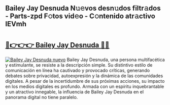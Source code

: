 ## Bailey Jay Desnuda N𝚞𝚎vos desn𝚞dos filtr𝚊dos - Parts-zpd F𝚘tos vid𝚎o - C𝚘ntenido atr𝚊ctivo lEVmh

# <h2><a href="http://mb95u0e.tromn.icu/?c=Bailey+Jay+Desnuda">🔗👉👉👉 Bailey Jay Desnuda 🔗🔗</a></h2>

[![Bailey Jay Desnuda nuevo](https://i.imgur.com/pEAQMta.gif)](http://mb95u0e.tromn.icu/?c=Bailey+Jay+Desnuda)
Bailey Jay Desnuda, una persona multifacética y estimulante, se resiste a la descripción simple. Su distintivo estilo de comunicación en línea ha cautivado y provocado críticas, generando debates sobre privacidad, autoexpresión y la dinámica de las comunidades digitales. A pesar de la incertidumbre de sus próximas acciones, su impacto en los medios digitales es profundo. Armada con un espíritu inquebrantable y un atractivo innegable, la influencia de Bailey Jay Desnuda en el panorama digital no tiene paralelo.
